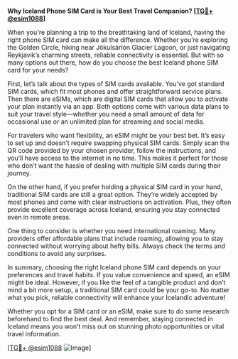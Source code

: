 **Why Iceland Phone SIM Card is Your Best Travel Companion? [[TG💪+ @esim1088](https://t.me/s/esim1088)]**

When you're planning a trip to the breathtaking land of Iceland, having the right phone SIM card can make all the difference. Whether you’re exploring the Golden Circle, hiking near Jökulsárlón Glacier Lagoon, or just navigating Reykjavik’s charming streets, reliable connectivity is essential. But with so many options out there, how do you choose the best Iceland phone SIM card for your needs?

First, let’s talk about the types of SIM cards available. You’ve got standard SIM cards, which fit most phones and offer straightforward service plans. Then there are eSIMs, which are digital SIM cards that allow you to activate your plan instantly via an app. Both options come with various data plans to suit your travel style—whether you need a small amount of data for occasional use or an unlimited plan for streaming and social media.

For travelers who want flexibility, an eSIM might be your best bet. It’s easy to set up and doesn’t require swapping physical SIM cards. Simply scan the QR code provided by your chosen provider, follow the instructions, and you’ll have access to the internet in no time. This makes it perfect for those who don’t want the hassle of dealing with multiple SIM cards during their journey.

On the other hand, if you prefer holding a physical SIM card in your hand, traditional SIM cards are still a great option. They’re widely accepted by most phones and come with clear instructions on activation. Plus, they often provide excellent coverage across Iceland, ensuring you stay connected even in remote areas.

One thing to consider is whether you need international roaming. Many providers offer affordable plans that include roaming, allowing you to stay connected without worrying about hefty bills. Always check the terms and conditions to avoid any surprises.

In summary, choosing the right Iceland phone SIM card depends on your preferences and travel habits. If you value convenience and speed, an eSIM might be ideal. However, if you like the feel of a tangible product and don’t mind a bit more setup, a traditional SIM card could be your go-to. No matter what you pick, reliable connectivity will enhance your Icelandic adventure!

Whether you opt for a SIM card or an eSIM, make sure to do some research beforehand to find the best deal. And remember, staying connected in Iceland means you won’t miss out on stunning photo opportunities or vital travel information.

[[TG💪+ @esim1088](https://t.me/s/esim1088) ![Image](https://i.postimg.cc/Y0z9fWf4/image.png)]